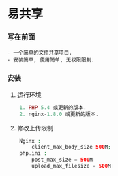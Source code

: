 易共享
====================

### 写在前面
    - 一个简单的文件共享项目.
	- 安装简单, 使用简单, 无权限限制. 
	
### 安装
1. 运行环境
```php
    1. PHP 5.4 或更新的版本.
	2. nginx-1.8.0 或更新的版本.
```

2. 修改上传限制
```php
    Nginx :
        client_max_body_size 500M;
	php.ini :
	    post_max_size = 500M
		upload_max_filesize = 500M
```